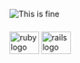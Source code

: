 ![This is fine](https://i.giphy.com/media/v1.Y2lkPTc5MGI3NjExMHVoazd3MnJvZ2NoZzF2eG01anhnbWt5MG9xMXF1MHBhYzZwZzl4dyZlcD12MV9pbnRlcm5hbF9naWZfYnlfaWQmY3Q9Zw/aeu60CPZd8zw4/giphy.gif)

###

<div align="left">
  <img src="https://cdn.jsdelivr.net/gh/devicons/devicon/icons/ruby/ruby-original.svg" height="40" width="52" alt="ruby logo"  />
  <img src="https://cdn.jsdelivr.net/gh/devicons/devicon/icons/rails/rails-original-wordmark.svg" height="40" width="52" alt="rails logo"  />
</div>

